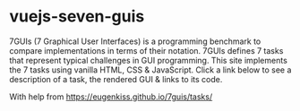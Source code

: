 # vuejs-seven-guis

7GUIs (7 Graphical User Interfaces) is a programming benchmark to compare implementations in terms of their notation. 7GUIs defines 7 tasks that represent typical challenges in GUI programming. This site implements the 7 tasks using vanilla HTML, CSS & JavaScript. Click a link below to see a description of a task, the rendered GUI & links to its code.

With help from https://eugenkiss.github.io/7guis/tasks/
